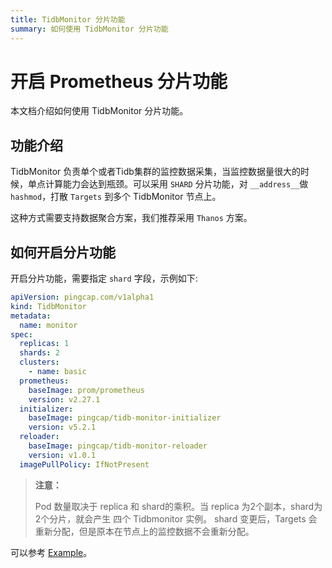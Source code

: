 ```yaml
---
title: TidbMonitor 分片功能
summary: 如何使用 TidbMonitor 分片功能
---
```


# 开启 Prometheus 分片功能

本文档介绍如何使用 TidbMonitor 分片功能。

## 功能介绍

TidbMonitor 负责单个或者Tidb集群的监控数据采集，当监控数据量很大的时候，单点计算能力会达到瓶颈。可以采用 `SHARD` 分片功能，对 `__address__`做 `hashmod`，打散 `Targets` 到多个 TidbMonitor 节点上。

这种方式需要支持数据聚合方案，我们推荐采用 `Thanos` 方案。

## 如何开启分片功能

开启分片功能，需要指定 `shard` 字段，示例如下:

```yaml
apiVersion: pingcap.com/v1alpha1
kind: TidbMonitor
metadata:
  name: monitor
spec:
  replicas: 1
  shards: 2
  clusters:
    - name: basic
  prometheus:
    baseImage: prom/prometheus
    version: v2.27.1
  initializer:
    baseImage: pingcap/tidb-monitor-initializer
    version: v5.2.1
  reloader:
    baseImage: pingcap/tidb-monitor-reloader
    version: v1.0.1
  imagePullPolicy: IfNotPresent
```

> **注意：**
>
> Pod 数量取决于 replica 和 shard的乘积。当 replica 为2个副本，shard为2个分片，就会产生 四个 Tidbmonitor 实例。
> shard 变更后，Targets 会重新分配，但是原本在节点上的监控数据不会重新分配。

可以参考 [Example](https://github.com/pingcap/tidb-operator/tree/master/examples/monitor-shards)。
